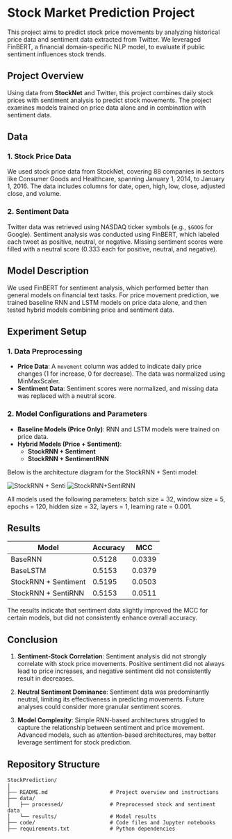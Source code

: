 # Stock Market Prediction Project

This project aims to predict stock price movements by analyzing historical price data and sentiment data extracted from Twitter. 
We leveraged FinBERT, a financial domain-specific NLP model, to evaluate if public sentiment influences stock trends.

## Project Overview

Using data from **StockNet** and Twitter, this project combines daily stock prices with sentiment analysis to predict stock movements. 
The project examines models trained on price data alone and in combination with sentiment data.

## Data

### 1. Stock Price Data
We used stock price data from StockNet, covering 88 companies in sectors like Consumer Goods and Healthcare, spanning January 1, 2014, to January 1, 2016. 
The data includes columns for date, open, high, low, close, adjusted close, and volume.

### 2. Sentiment Data
Twitter data was retrieved using NASDAQ ticker symbols (e.g., `$GOOG` for Google). Sentiment analysis was conducted using FinBERT, which labeled each tweet as positive, neutral, or negative. Missing sentiment scores were filled with a neutral score (0.333 each for positive, neutral, and negative).

## Model Description

We used FinBERT for sentiment analysis, which performed better than general models on financial text tasks. 
For price movement prediction, we trained baseline RNN and LSTM models on price data alone, and then tested hybrid models combining price and sentiment data.

## Experiment Setup

### 1. Data Preprocessing
- **Price Data**: A `movement` column was added to indicate daily price changes (1 for increase, 0 for decrease). The data was normalized using MinMaxScaler.
- **Sentiment Data**: Sentiment scores were normalized, and missing data was replaced with a neutral score.

### 2. Model Configurations and Parameters
- **Baseline Models (Price Only)**: RNN and LSTM models were trained on price data.
- **Hybrid Models (Price + Sentiment)**:
  - **StockRNN + Sentiment**
  - **StockRNN + SentimentRNN**

Below is the architecture diagram for the StockRNN + Senti model:

![StockRNN + Senti](images/StockRNN+Senti.jpg)
![StockRNN+SentiRNN](images/StockRNN+SentiRNN.jpg)


All models used the following parameters: batch size = 32, window size = 5, epochs = 120, hidden size = 32, layers = 1, learning rate = 0.001.

## Results

| Model                | Accuracy  | MCC     |
|----------------------|-----------|---------|
| BaseRNN              | 0.5128    | 0.0339  |
| BaseLSTM             | 0.5153    | 0.0379  |
| StockRNN + Sentiment | 0.5195    | 0.0503  |
| StockRNN + SentiRNN  | 0.5153    | 0.0511  |

The results indicate that sentiment data slightly improved the MCC for certain models, but did not consistently enhance overall accuracy. 

## Conclusion

1. **Sentiment-Stock Correlation**: Sentiment analysis did not strongly correlate with stock price movements. Positive sentiment did not always lead to price increases, and negative sentiment did not consistently result in decreases.
  
2. **Neutral Sentiment Dominance**: Sentiment data was predominantly neutral, limiting its effectiveness in predicting movements. Future analyses could consider more granular sentiment scores.

3. **Model Complexity**: Simple RNN-based architectures struggled to capture the relationship between sentiment and price movement. Advanced models, such as attention-based architectures, may better leverage sentiment for stock prediction.

## Repository Structure

```plaintext
StockPrediction/
│
├── README.md                    # Project overview and instructions
├── data/
│   ├── processed/               # Preprocessed stock and sentiment data
│   └── results/                 # Model results
├── code/                        # Code files and Jupyter notebooks
├── requirements.txt             # Python dependencies
